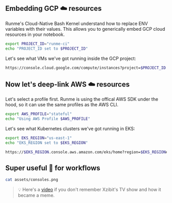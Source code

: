 ## Embedding GCP ☁️ resources

Runme's Cloud-Native Bash Kernel understand how to replace ENV variables with their values. This allows you to generically embed GCP cloud resources in your notebook.

```sh {"id":"01J1R72RX06Y44WXRW2Z04AMY5","terminalRows":"3"}
export PROJECT_ID="runme-ci"
echo "PROJECT_ID set to $PROJECT_ID"
```

Let's see what VMs we've got running inside the GCP project:

```sh {"id":"01J1R73JG6GD83EQG1AWVSHTGM"}
https://console.cloud.google.com/compute/instances?project=$PROJECT_ID
```

## Now let's deep-link AWS  ☁️ resources

Let's select a profile first. Runme is using the offical AWS SDK under the hood, so it can use the same profiles as the AWS CLI.

```sh {"id":"01J1R7DQNK2YG9149XA6A900JT","terminalRows":"3"}
export AWS_PROFILE="stateful"
echo "Using AWS Profile $AWS_PROFILE"
```

Let's see what Kubernetes clusters we've got running in EKS:

```sh {"id":"01J1R7E9Y8F13T4SSG6N86GNFQ","terminalRows":"3"}
export EKS_REGION="us-east-1"
echo "EKS_REGION set to $EKS_REGION"
```

```sh {"id":"01J1R7FC03F50HHMNRH7FR5G8Q"}
https://$EKS_REGION.console.aws.amazon.com/eks/home?region=$EKS_REGION#/clusters
```

## Super useful 🤙 for workflows

```sh {"id":"01J1R7VC7QP9Z0CSDCYV4KAY7N","interactive":"false"}
cat assets/consoles.png
```

> 💡 Here's a [video](https://www.youtube.com/watch?v=eeVZQNw5KRU) if you don't remember Xzibit's TV show and how it became a meme.